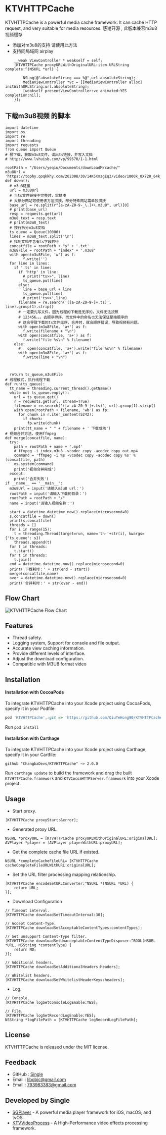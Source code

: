 # KTVHTTPCache

KTVHTTPCache is a powerful media cache framework. It can cache HTTP request, and very suitable for media resources.
感谢开源 , 此版本兼容m3u8视频缓存
- 添加对m3u8的支持 请使用此方法
- 支持同局域网 airplay 
```
    __weak ViewController * weakself = self;
    [KTVHTTPCache proxyURLWithOriginalURL:item.URLString complete:^(NSURL *url) {
        
        NSLog(@"absoluteString === %@",url.absoluteString);
        MediaViewController *vc = [[MediaViewController alloc] initWithURLString:url.absoluteString];
        [weakself presentViewController:vc animated:YES completion:nil];
    }];
```

## 下载m3u8视频 的脚本
```
import datetime
import os
import re
import threading
import requests
from queue import Queue
# 预下载，获取m3u8文件，读出ts链接，并写入文档
# http://www.lvhuisb.com/vp/99570/1-1.html

rootPath = "/Users/yeqiu/Documents/downLoadM/cache/"
m3u8Url = 'https://tophy.qoqkkhy.com/202308/30/14K5KmzgEq3/video/1000k_0X720_64k_25/hls/index.m3u8'
def down():
  # m3u8链接
  url = m3u8Url
  # 当ts文件链接不完整时，需拼凑
  # 大部分网站可使用该方法拼接，部分特殊网站需单独拼接
  base_url = re.split(r"[a-zA-Z0-9-_\.]+\.m3u8", url)[0]
  # print(base_url)
  resp = requests.get(url)
  m3u8_text = resp.text
  # print(m3u8_text)
  # 按行拆分m3u8文档
  ts_queue = Queue(10000)
  lines = m3u8_text.split('\n')
  # 找到文档中含有ts字段的行
  concatfile = rootPath + "s" + '.txt'
  m3u8File = rootPath + "index" + '.m3u8'
  with open(m3u8File, 'w') as f:
        f.write('')
  for line in lines:
    if '.ts' in line:
      if 'http' in line:
        # print("ts>>", line)
        ts_queue.put(line)
      else:
        line = base_url + line
        ts_queue.put(line)
        # print('ts>>',line)
      filename = re.search('([a-zA-Z0-9-]+.ts)', line).group(1).strip()
      # 一定要先写文件，因为线程的下载是无序的，文件无法按照
      # 123456。。。去顺序排序，而文件中的命名也无法保证是按顺序的
      # 这会导致下载的ts文件无序，合并时，就会顺序错误，导致视频有问题。
      with open(m3u8File, 'a+') as f:
        f.write(filename + "\n")
      with open(concatfile, 'a+') as f:
        f.write("file %s\n" % filename)
    else:
      #   open(concatfile, 'a+').write("file %s\n" % filename)
      with open(m3u8File, 'a+') as f:
        f.write(line + "\n")

    
    
  return ts_queue,m3u8File
# 线程模式，执行线程下载
def run(ts_queue):
  tt_name = threading.current_thread().getName()
  while not ts_queue.empty():
    url = ts_queue.get()
    r = requests.get(url, stream=True)
    filename = re.search('([a-zA-Z0-9-]+.ts)', url).group(1).strip()
    with open(rootPath + filename, 'wb') as fp:
      for chunk in r.iter_content(5242):
        if chunk:
          fp.write(chunk)
    print(tt_name + " " + filename + ' 下载成功')
# 视频合并方法，使用ffmpeg
def merge(concatfile, name):
  try:
    path = rootPath + name + '.mp4'
    # ffmpeg -i index.m3u8 -vcodec copy -acodec copy out.mp4
    command = 'ffmpeg -i %s -vcodec copy -acodec copy %s' % (concatfile, path)
    os.system(command)
    print('视频合并完成')
  except:
    print('合并失败')
if __name__ == '__main__':
  m3u8Url = input('请输入m3u8 url：')
  rootPath = input('请输入下载的目录：')
  rootPath = rootPath + "/"
  name = input('请输入视频名称：')
  
  start = datetime.datetime.now().replace(microsecond=0)
  s,concatfile = down()
  print(s,concatfile)
  threads = []
  for i in range(15):
    t = threading.Thread(target=run, name='th-'+str(i), kwargs={'ts_queue': s})
    threads.append(t)
  for t in threads:
    t.start()
  for t in threads:
    t.join()
  end = datetime.datetime.now().replace(microsecond=0)
  print('下载耗时：' + str(end - start))
  merge(concatfile,name)
  over = datetime.datetime.now().replace(microsecond=0)
  print('合并耗时：' + str(over - end))
```

## Flow Chart

![KTVHTTPCache Flow Chart](http://libobjc-libs.oss-cn-beijing.aliyuncs.com/Resource/KTVHTTPCache-flow-chart-thin.jpeg)


## Features

- Thread safety.
- Logging system, Support for console and file output.
- Accurate view caching information.
- Provide different levels of interface.
- Adjust the download configuration.
- Compatible with M3U8 format video

## Installation

#### Installation with CocoaPods

To integrate KTVHTTPCache into your Xcode project using CocoaPods, specify it in your Podfile:

```ruby
pod 'KTVHTTPCache',:git => 'https://github.com/QiuYeHong90/KTVHTTPCache.git',:tag=>'3.0.8'
```

Run `pod install`

#### Installation with Carthage

To integrate KTVHTTPCache into your Xcode project using Carthage, specify it in your Cartfile:

```ogdl
github "ChangbaDevs/KTVHTTPCache" ~> 2.0.0
```

Run `carthage update` to build the framework and drag the built `KTVHTTPCache.framework` and `KTVCocoaHTTPServer.framework` into your Xcode project.


## Usage

- Start proxy.

```objc
[KTVHTTPCache proxyStart:&error];
```

- Generated proxy URL.

```objc
NSURL *proxyURL = [KTVHTTPCache proxyURLWithOriginalURL:originalURL];
AVPlayer *player = [AVPlayer playerWithURL:proxyURL];
```

- Get the complete cache file URL if existed.

```objc
NSURL *completeCacheFileURL= [KTVHTTPCache cacheCompleteFileURLWithURL:originalURL];
```

- Set the URL filter processing mapping relationship.

```objc
[KTVHTTPCache encodeSetURLConverter:^NSURL *(NSURL *URL) {
    return URL;
}];
```

- Download Configuration

```objc
// Timeout interval.
[KTVHTTPCache downloadSetTimeoutInterval:30];

// Accept Content-Type.
[KTVHTTPCache downloadSetAcceptableContentTypes:contentTypes];

// Set unsupport Content-Type filter.
[KTVHTTPCache downloadSetUnacceptableContentTypeDisposer:^BOOL(NSURL *URL, NSString *contentType) {
    return NO;
}];

// Additional headers.
[KTVHTTPCache downloadSetAdditionalHeaders:headers];

// Whitelist headers.
[KTVHTTPCache downloadSetWhitelistHeaderKeys:headers];
```

- Log.

```objc
// Console.
[KTVHTTPCache logSetConsoleLogEnable:YES];

// File.
[KTVHTTPCache logSetRecordLogEnable:YES];
NSString *logFilePath = [KTVHTTPCache logRecordLogFilePath];
```


## License

KTVHTTPCache is released under the MIT license.


## Feedback

- GitHub : [Single](https://github.com/QiuYeHong90)
- Email : libobjc@gmail.com
- Email : 793983383@gmail.com

## Developed by Single

- [SGPlayer](https://github.com/libobjc/SGPlayer) - A powerful media player framework for iOS, macOS, and tvOS.
- [KTVVideoProcess](https://github.com/ChangbaDevs/KTVVideoProcess) - A High-Performance video effects processing framework.

